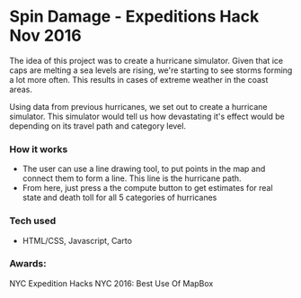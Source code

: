 # Spin Damage - Expeditions Hack Nov 2016

The idea of this project was to create a hurricane simulator.
Given that ice caps are melting a sea levels are rising, we're starting to see storms forming a lot more often. This results in cases of extreme weather in the coast areas.

Using data from previous hurricanes, we set out to create a hurricane simulator. This simulator would tell us how devastating it's effect would be depending on its travel path and category level.

### How it works

* The user can use a line drawing tool, to put points in the map and connect them to form a line. This line is the hurricane path.
* From here, just press a the compute button to get estimates for real state and death toll for all 5 categories of hurricanes

### Tech used
* HTML/CSS, Javascript, Carto

### Awards:
NYC Expedition Hacks NYC 2016: Best Use Of MapBox